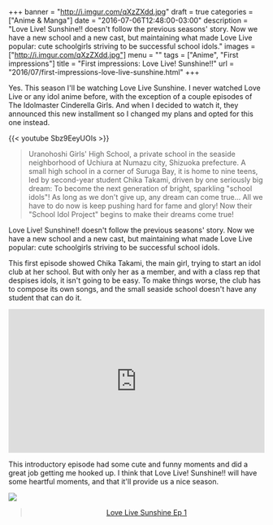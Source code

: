 +++
banner = "http://i.imgur.com/qXzZXdd.jpg"
draft = true
categories = ["Anime & Manga"]
date = "2016-07-06T12:48:00-03:00"
description = "Love Live! Sunshine!! doesn't follow the previous seasons' story. Now we have a new school and a new cast, but maintaining what made Love Live popular: cute schoolgirls striving to be successful school idols."
images = ["http://i.imgur.com/qXzZXdd.jpg"]
menu = ""
tags = ["Anime", "First impressions"]
title = "First impressions: Love Live! Sunshine!!"
url = "2016/07/first-impressions-love-live-sunshine.html"
+++

Yes. This season I'll be watching Love Live Sunshine. I never watched Love Live or any idol anime before, with the exception of a couple episodes of The Idolmaster Cinderella Girls. And when I decided to watch it, they announced this new installment so I changed my plans and opted for this one instead.

<!--more-->

{{< youtube Sbz9EeyUOIs >}}

> Uranohoshi Girls' High School, a private school in the seaside neighborhood of 
Uchiura at Numazu city, Shizuoka prefecture.
A small high school in a corner of Suruga Bay, it is home to nine teens, led by second-year student Chika Takami, 
driven by one seriously big dream: To become the next generation of bright, sparkling "school idols"!
As long as we don't give up, any dream can come true... 
All we have to do now is keep pushing hard for fame and glory!
Now their "School Idol Project" begins to make their dreams come true!

Love Live! Sunshine!! doesn't follow the previous seasons' story. Now we have a new school and a new cast, 
but maintaining what made Love Live popular: cute schoolgirls striving to be successful school idols.

This first episode showed Chika Takami, the main girl, trying to start an idol club at her school. 
But with only her as a member, and with a class rep that despises idols, it isn't going to be easy. 
To make things worse, the club has to compose its own songs, 
and the small seaside school doesn't have any student that can do it.

<div>
<div style="height: 0px; padding-bottom: 56.205%; position: relative; width: 100%;">
<iframe allowfullscreen="" frameborder="0" src="https://vid.me/e/DUfd?card=1" style="height: 100%; position: absolute; width: 100%;"></iframe></div>
</div>

This introductory episode had some cute and funny moments and did a great job getting me hooked up. 
I think that Love Live! Sunshine!! will have some heartful moments, and that it'll provide us a nice season.

![](http://i.imgur.com/tJhiICx.gif)

<div align="center">
<blockquote class="imgur-embed-pub" data-id="a/mYTiA" lang="en">
<a href="https://imgur.com/a/mYTiA">Love Live Sunshine Ep 1</a></blockquote>
<script async="" charset="utf-8" src="//s.imgur.com/min/embed.js"></script>
</div>
